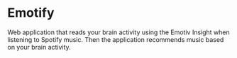 # Emotify
Web application that reads your brain activity using the Emotiv Insight when listening to Spotify music. Then the application recommends music based on your brain activity.  
